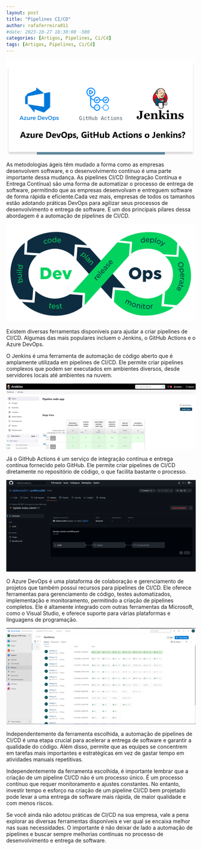 ```yaml
---
layout: post
title: "Pipelines CI/CD"
author: rafaferreira011
#date: 2023-10-27 18:30:00 -500
categories: [Artigos, Pipelines, Ci/Cd]
tags: [Artigos, Pipelines, Ci/Cd]
---
```

![](./assets/img/artigos/2023-02-05-artigo-pipelines.ci.cd1.png)

As metodologias ágeis têm mudado a forma como as empresas desenvolvem software, e o desenvolvimento contínuo é uma parte importante dessa mudança. As pipelines CI/CD (Integração Contínua e Entrega Contínua) são uma forma de automatizar o processo de entrega de software, permitindo que as empresas desenvolvam e entreguem software de forma rápida e eficiente.Cada vez mais, empresas de todos os tamanhos estão adotando práticas DevOps para agilizar seus processos de desenvolvimento e entrega de software. E um dos principais pilares dessa abordagem é a automação de pipelines de CI/CD.

![](./assets/img/artigos/2023-02-05-artigo-pipelines.ci.cd2.png)

Existem diversas ferramentas disponíveis para ajudar a criar pipelines de CI/CD. Algumas das mais populares incluem o Jenkins, o GitHub Actions e o Azure DevOps.

O Jenkins é uma ferramenta de automação de código aberto que é amplamente utilizada em pipelines de CI/CD. Ele permite criar pipelines complexos que podem ser executados em ambientes diversos, desde servidores locais até ambientes na nuvem.

![](./assets/img/artigos/2023-02-05-artigo-pipelines.ci.cd3.png)

Já o GitHub Actions é um serviço de integração contínua e entrega contínua fornecido pelo GitHub. Ele permite criar pipelines de CI/CD diretamente no repositório de código, o que facilita bastante o processo.

![](./assets/img/artigos/2023-02-05-artigo-pipelines.ci.cd4.png)

O Azure DevOps é uma plataforma de colaboração e gerenciamento de projetos que também possui recursos para pipelines de CI/CD. Ele oferece ferramentas para gerenciamento de código, testes automatizados, implementação e monitoramento, permitindo a criação de pipelines completos. Ele é altamente integrado com outras ferramentas da Microsoft, como o Visual Studio, e oferece suporte para várias plataformas e linguagens de programação.

![](./assets/img/artigos/2023-02-05-artigo-pipelines.ci.cd5.png)

Independentemente da ferramenta escolhida, a automação de pipelines de CI/CD é uma etapa crucial para acelerar a entrega de software e garantir a qualidade do código. Além disso, permite que as equipes se concentrem em tarefas mais importantes e estratégicas em vez de gastar tempo em atividades manuais repetitivas.

Independentemente da ferramenta escolhida, é importante lembrar que a criação de um pipeline CI/CD não é um processo único. É um processo contínuo que requer monitoramento e ajustes constantes. No entanto, investir tempo e esforço na criação de um pipeline CI/CD bem projetado pode levar a uma entrega de software mais rápida, de maior qualidade e com menos riscos.

Se você ainda não adotou práticas de CI/CD na sua empresa, vale a pena explorar as diversas ferramentas disponíveis e ver qual se encaixa melhor nas suas necessidades. O importante é não deixar de lado a automação de pipelines e buscar sempre melhorias contínuas no processo de desenvolvimento e entrega de software.